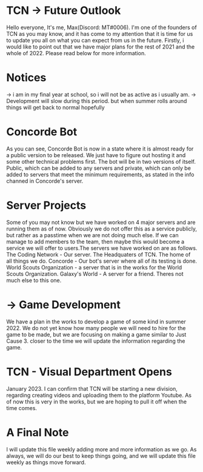 # TCN -> Future Outlook
Hello everyone, It's me, Max(Discord: MT#0006).
I'm one of the founders of TCN as you may know, and it has come to my attention
that it is time for us to update you all on what you can expect from us in the future.
Firstly, i would like to point out that we have major plans for the rest
of 2021 and the whole of 2022. Please read below for more information.
# Notices
-> i am in my final year at school, so i will not be as active as i usually am.
-> Development will slow during this period. but when summer rolls around things will
   get back to normal hopefully
# Concorde Bot
As you can see, Concorde Bot is now in a state where it is almost ready for a public
version to be released. We just have to figure out hosting it and some other technical
problems first. The bot will be in two versions of itself. Public, which can be added
to any servers and private, which can only be added to servers that meet the minimum 
requirements, as stated in the info channed in Concorde's server.
# Server Projects
Some of you may not know but we have worked on 4 major servers and are running them as
of now. Obviously we do not offer this as a service publicly, but rather as a passtime
when we are not doing much else. If we can manage to add members to the team, then maybe
this would become a service we will offer to users.The servers we have worked on are as
follows.
The Coding Network - Our server. The Headquaters of TCN. The home of all things we do.
Concorde - Our bot's server where all of its testing is done.
World Scouts Organization - a server that is in the works for the World Scouts Organization.
Galaxy's World - A server for a friend. Theres not much else to this one.
# -> Game Development
We have a plan in the works to develop a game of some kind in summer 2022. We do not
yet know how many people we will need to hire for the game to be made, but we are focusing
on making a game similar to Just Cause 3. closer to the time we will update the information
regarding the game.
# TCN - Visual Department Opens
January 2023. I can confirm that TCN will be starting a new division, regarding creating videos
and uploading them to the platform Youtube. As of now this is very in the works, but we are
hoping to pull it off when the time comes.
# A Final Note
I will update this file weekly adding more and more information as we go. As always, we will
do our best to keep things going, and we will update this file weekly as things move forward.